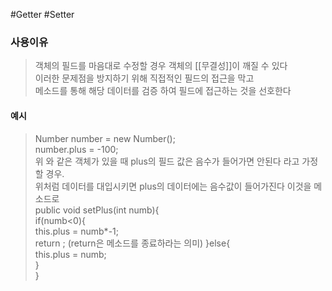 #Getter #Setter
### 사용이유
>객체의 필드를 마음대로 수정할 경우 객체의 [[무결성]]이 깨질 수 있다  
>이러한 문제점을 방지하기 위해 직접적인 필드의 접근을 막고  
>메소드를 통해 해당 데이터를 검증 하여 필드에 접근하는 것을 선호한다  

#### 예시
> Number number = new Number();  
> number.plus = -100;  
> 위 와 같은 객체가 있을 때 plus의 필드 값은 음수가 들어가면 안된다 라고 가정 할 경우.  
> 위처럼 데이터를 대입시키면 plus의 데이터에는 음수값이 들어가진다 이것을 메소드로  
> public void setPlus(int numb){  
> if(numb<0){  
> 		 this.plus = numb\*-1;  
> 		 return ; (return은 메소드를 종료하라는 의미)
> 	}else{  
> 		this.plus = numb;  
> 	}  
> }  